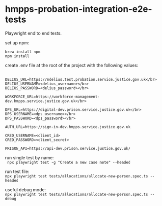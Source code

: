 # hmpps-probation-integration-e2e-tests
Playwright end to end tests. 

set up npm:

`brew install npm` </br>
`npm install`

create .env file at the root of the project with the following values:</br></br>
```
DELIUS_URL=https://ndelius.test.probation.service.justice.gov.uk</br>
DELIUS_USERNAME=<delius_username></br>
DELIUS_PASSWORD=<delius_password></br>

WORKFORCE_URL=https://workforce-management-dev.hmpps.service.justice.gov.uk</br>

DPS_URL=https://digital-dev.prison.service.justice.gov.uk</br>
DPS_USERNAME=<dps_username></br>
DPS_PASSWORD=<dps_password></br>

AUTH_URL=https://sign-in-dev.hmpps.service.justice.gov.uk

CRED_USERNAME=<client_id>
CRED_PASSWORD=<client_secret>

PRISON_API=https://api-dev.prison.service.justice.gov.uk/
```


run single test by name:</br>
` npx playwright test -g "Create a new case note" --headed`

run test file:</br>
`npx playwright test tests/allocations/allocate-new-person.spec.ts --headed` 

useful debug mode:</br>
`npx playwright test tests/allocations/allocate-new-person.spec.ts --debug`

